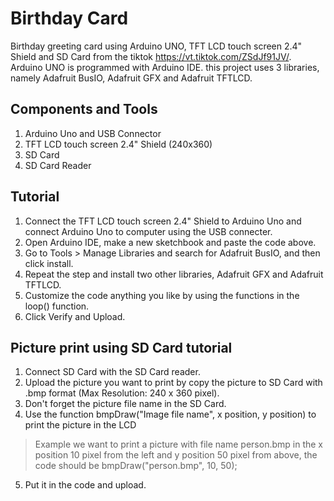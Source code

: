 # Birthday Card
Birthday greeting card using Arduino UNO, TFT LCD touch screen 2.4" Shield and SD Card from the tiktok https://vt.tiktok.com/ZSdJf91JV/. Arduino UNO is programmed with Arduino IDE. this project uses 3 libraries, namely Adafruit BusIO, Adafruit GFX and Adafruit TFTLCD.

## Components and Tools
1. Arduino Uno and USB Connector
2. TFT LCD touch screen 2.4" Shield (240x360)
3. SD Card
4. SD Card Reader

## Tutorial
1. Connect the TFT LCD touch screen 2.4" Shield to Arduino Uno and connect Arduino Uno to computer using the USB connecter.
2. Open Arduino IDE, make a new sketchbook and paste the code above. 
3. Go to Tools > Manage Libraries and search for Adafruit BusIO, and then click install.
4. Repeat the step and install two other libraries, Adafruit GFX and Adafruit TFTLCD.
5. Customize the code anything you like by using the functions in the loop() function.
6. Click Verify and Upload.

## Picture print using SD Card tutorial
1. Connect SD Card with the SD Card reader.
2. Upload the picture you want to print by copy the picture to SD Card with .bmp format (Max Resolution: 240 x 360 pixel).
3. Don't forget the picture file name in the SD Card.
4. Use the function bmpDraw("Image file name", x position, y position) to print the picture in the LCD
> Example we want to print a picture with file name person.bmp in the x position 10 pixel from the left and 
> y position 50 pixel from above, the code should be bmpDraw("person.bmp", 10, 50);
5. Put it in the code and upload.
